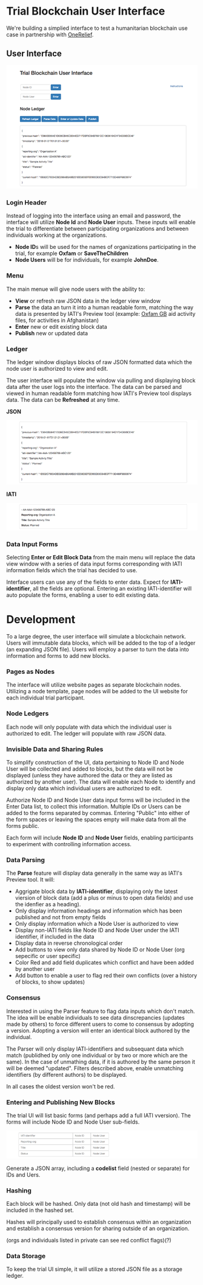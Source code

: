 # Trial Blockchain User Interface

We're building a simplied interface to test a humanitarian blockchain use case in partnership with [OneRelief](https://onereliefapp.com).

## User Interface

![User Interface](https://github.com/HXS-API/Blockchain/blob/master/Images/blockchain_ui_900.png)

### Login Header

Instead of logging into the interface using an email and password, the interface will utilize **Node Id** and **Node User** inputs. These inputs will enable the trial to differentiate between participating organizations and between individuals working at the organizations.

* **Node ID**s will be used for the names of organizations participating in the trial, for example **Oxfam** or **SaveTheChildren**
* **Node Users** will be for individuals, for example **JohnDoe**. 

### Menu

The main menue will give node users with the ability to:
* **View** or refresh raw JSON data in the ledger view window
* **Parse** the data an turn it into a human readable form, matching the way data is presented by IATI's Preview tool (example: [Oxfam GB]() aid activity files, for activities in Afghanistan)
* **Enter** new or edit existing block data
* **Publish** new or updated data

### Ledger

The ledger window displays blocks of raw JSON formatted data which the node user is authorized to view and edit.

The user interface will populate the window via pulling and displaying block data after the user logs into the interface. The data can be parsed and viewed in human readable form matching how IATI's Preview tool displays data. The data can be **Refreshed** at any time.

**JSON**

![JSON](https://github.com/HXS-API/Blockchain/blob/master/Images/JSON_900.png)

**IATI**

![IATI](https://github.com/HXS-API/Blockchain/blob/master/Images/Parse_900.png)

### Data Input Forms

Selecting **Enter or Edit Block Data** from the main menu will replace the data view window with a series of data input forms corresponding with IATI information fields which the trial has decided to use.

Interface users can use any of the fields to enter data. Expect for **IATI-identifier**, all the fields are optional. Entering an existing IATI-identifier will auto populate the forms, enabling a user to edit existing data.

# Development

To a large degree, the user interface will simulate a blockchain network. Users will immutable data blocks, which will be added to the top of a ledger (an expanding JSON file). Users will employ a parser to turn the data into information and forms to add new blocks.

### Pages as Nodes

The interface will utilize website pages as separate blockchain nodes. Utilizing a node template, page nodes will be added to the UI website for each individual trial participant.

### Node Ledgers

Each node will only populate with data which the individual user is authorized to edit. The ledger will populate with raw JSON data.

### Invisible Data and Sharing Rules

To simplify construction of the UI, data pertaining to Node ID and Node User will be collected and added to blocks, but the data will not be displayed (unless they have authored the data or they are listed as authorized by another user). The data will enable each Node to identify and display only data which individual users are authorized to edit.

Authorize Node ID and Node User data input forms will be included in the Enter Data list, to collect this information. Multiple IDs or Users can be added to the forms separated by commas. Entering "Public" into either of the form spaces or leaving the spaces empty will make data from all the forms public.

Each form will include **Node ID** and **Node User** fields, enabling participants to experiment with controlling information access.


### Data Parsing

The **Parse** feature will display data generally in the same way as IATI's Preview tool. It will:

* Aggrigate block data by **IATI-identifier**, displaying only the latest viersion of block data (add a plus or minus to open data fields) and use the idenfier as a heading).
* Only display information headings and information which has been published and not from empty fields
* Only display information which a Node User is authorized to view
* Display non-IATI fields like Node ID and Node User under the IATI identifier, if included in the data
* Display data in reverse chronological order
* Add buttons to view only data shared by Node ID or Node User (org sepecific or user specific)
* Color Red and add field duplicates which conflict and have been added by another user
* Add button to enable a user to flag red their own conflicts (over a history of blocks, to show updates)


### Consensus

Interested in using the Parser feature to flag data inputs which don't match. The idea will be enable individuals to see data dinscrepancies (updates made by others) to force different users to come to consensus by adopting a version. Adopting a version will enter an identical block authored by the individual.

The Parser will only display IATI-identifiers and subsequant data which match (publidhed by only one individual or by two or more which are the same). In the case of unmathing data, if it is authored by the same person it will be deemed "updated". Filters described above, enable unmatching identifiers (by different authors) to be displayed.

In all cases the oldest version won't be red.



### Entering and Publishing New Blocks

The trial UI will list basic forms (and perhaps add a full IATI vversion). The forms will include Node ID and Node User sub-fields.

![Forms](https://github.com/HXS-API/Blockchain/blob/master/Images/Forms_900.png)

Generate a JSON array, including a **codelist** field (nested or separate) for IDs and Uers.


### Hashing

Each block will be hashed. Only data (not old hash and timestamp) will be included in the hashed set. 

Hashes will principally used to establish consensus within an organization and establish a consensus version for sharing outside of an organization.

(orgs and individuals listed in private can see red conflict flags)(?)

### Data Storage

To keep the trial UI simple, it will utilize a stored JSON file as a storage ledger.
